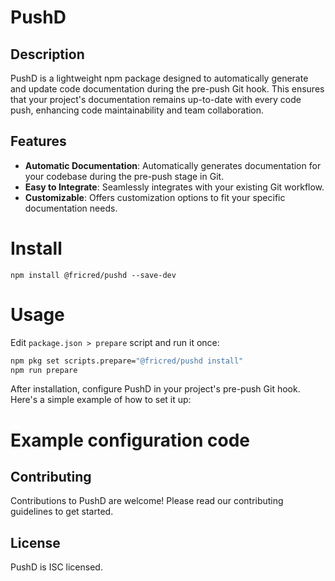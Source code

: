 # PushD

## Description

PushD is a lightweight npm package designed to automatically generate and update code documentation during the pre-push Git hook. This ensures that your project's documentation remains up-to-date with every code push, enhancing code maintainability and team collaboration.

## Features

- **Automatic Documentation**: Automatically generates documentation for your codebase during the pre-push stage in Git.
- **Easy to Integrate**: Seamlessly integrates with your existing Git workflow.
- **Customizable**: Offers customization options to fit your specific documentation needs.

# Install

```
npm install @fricred/pushd --save-dev
```

# Usage

Edit `package.json > prepare` script and run it once:

```sh
npm pkg set scripts.prepare="@fricred/pushd install"
npm run prepare
```

After installation, configure PushD in your project's pre-push Git hook. Here's a simple example of how to set it up:

# Example configuration code

## Contributing

Contributions to PushD are welcome! Please read our contributing guidelines to get started.

## License

PushD is ISC licensed.
